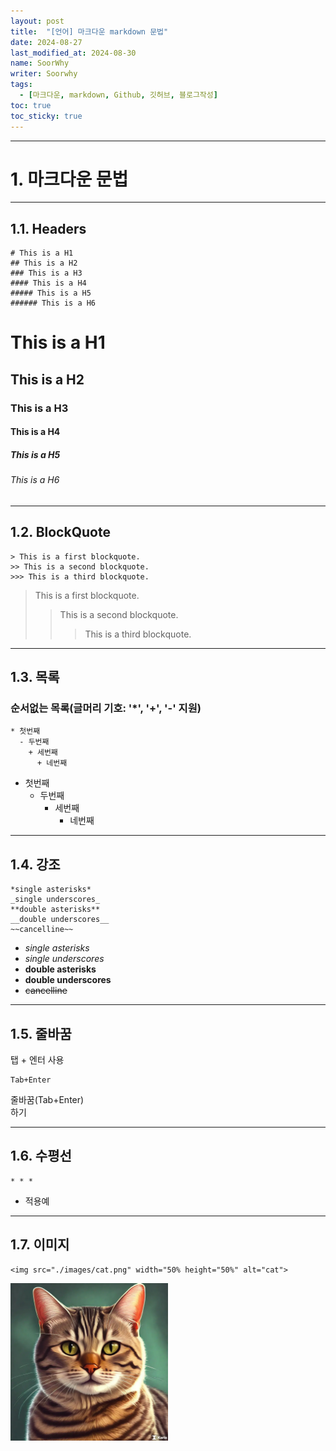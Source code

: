 ```yaml
---
layout: post
title:  "[언어] 마크다운 markdown 문법"
date: 2024-08-27
last_modified_at: 2024-08-30
name: SoorWhy
writer: Soorwhy
tags:
  - [마크다운, markdown, Github, 깃허브, 블로그작성]
toc: true
toc_sticky: true
---
```

* * *
# 1. 마크다운 문법
* * *
## 1.1. Headers
~~~
# This is a H1
## This is a H2
### This is a H3
#### This is a H4
##### This is a H5
###### This is a H6
~~~
# This is a H1
## This is a H2
### This is a H3
#### This is a H4
##### This is a H5
###### This is a H6
* * *
## 1.2. BlockQuote
~~~
> This is a first blockquote.
>> This is a second blockquote.
>>> This is a third blockquote.
~~~
> This is a first blockquote.
>> This is a second blockquote.
>>> This is a third blockquote.

* * *
## 1.3. 목록
### 순서없는 목록(글머리 기호: '*', '+', '-' 지원)
~~~
* 첫번째
  - 두번째
    + 세번째
      + 네번째
~~~
* 첫번째
  - 두번째
    + 세번째
      + 네번째


* * *
## 1.4. 강조
~~~
*single asterisks*
_single underscores_
**double asterisks**
__double underscores__
~~cancelline~~
~~~

* *single asterisks*
* _single underscores_
* **double asterisks**
* __double underscores__
* ~~cancelline~~

* * *
## 1.5. 줄바꿈
탭 + 엔터 사용
~~~
Tab+Enter
~~~
줄바꿈(Tab+Enter)  
하기

* * *
## 1.6. 수평선
~~~
* * *
~~~
* 적용예  

* * *
## 1.7. 이미지
~~~
<img src="./images/cat.png" width="50% height="50%" alt="cat">
~~~
<img src="./images/cat.png" width="50%" height="50%" alt="cat">